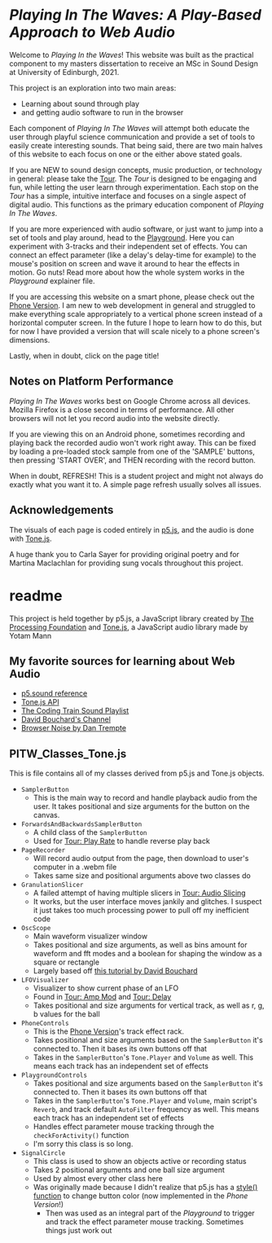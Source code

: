# *Playing In The Waves: A Play-Based Approach to Web Audio*

Welcome to *Playing In the Waves*! This website was built as the practical component to my masters dissertation to receive an MSc in Sound Design at University of Edinburgh, 2021. 

This project is an exploration into two main areas: 

-   Learning about sound through play 
-   and getting audio software to run in the browser

Each component of *Playing In The Waves* will attempt both educate the user through playful science communication and provide a set of tools to easily create interesting sounds. That being said, there are two main halves of this website to each focus on one or the either above stated goals. 

If you are NEW to sound design concepts, music production, or technology in general: please take the [Tour](https://cpmdude89.github.io/playingInTheWaves/TourPlayRate.html). The *Tour* is designed to be engaging and fun, while letting the user learn through experimentation. Each stop on the *Tour* has a simple, intuitive interface and focuses on a single aspect of digital audio. This functions as the primary education component of *Playing In The Waves*.

If you are more experienced with audio software, or just want to jump into a set of tools and play around, head to the [Playground](https://cpmdude89.github.io/playingInTheWaves/PITW_Playground.html). Here you can experiment with 3-tracks and their independent set of effects. You can connect an effect parameter (like a delay's delay-time for example) to the mouse's position on screen and wave it around to hear the effects in motion. Go nuts! Read more about how the whole system works in the *Playground* explainer file.

If you are accessing this website on a smart phone, please check out the [Phone Version](https://cpmdude89.github.io/playingInTheWaves/PITW_phoneVersion.html). I am new to web development in general and struggled to make everything scale appropriately to a vertical phone screen instead of a horizontal computer screen. In the future I hope to learn how to do this, but for now I have provided a version that will scale nicely to a phone screen's dimensions. 

Lastly, when in doubt, click on the page title!

## Notes on Platform Performance

*Playing In The Waves* works best on Google Chrome across all devices. Mozilla Firefox is a close second in terms of performance. All other browsers will not let you record audio into the website directly.

If you are viewing this on an Android phone, sometimes recording and playing back the recorded audio won't work right away. This can be fixed by loading a pre-loaded stock sample from one of the 'SAMPLE' buttons, then pressing 'START OVER', and THEN recording with the record button. 

When in doubt, REFRESH! This is a student project and might not always do exactly what you want it to. A simple page refresh usually solves all issues. 

## Acknowledgements

The visuals of each page is coded entirely in [p5.js](https://p5js.org/), and the audio is done with [Tone.js](https://tonejs.github.io/).

A huge thank you to Carla Sayer for providing original poetry and for Martina Maclachlan for providing sung vocals throughout this project. 

# readme

This project is held together by p5.js, a JavaScript library created by [The Processing Foundation](https://p5js.org/) and [Tone.js](https://tonejs.github.io/), a JavaScript audio library made by Yotam Mann

## My favorite sources for learning about Web Audio

- [p5.sound reference](https://p5js.org/reference/#/libraries/p5.sound)
- [Tone.js API](https://tonejs.github.io/docs/14.7.77/index.html)
- [The Coding Train Sound Playlist](https://www.youtube.com/watch?v=Pn1g1wjxl_0&list=PLRqwX-V7Uu6aFcVjlDAkkGIixw70s7jpW&ab_channel=TheCodingTrain)
- [David Bouchard's Channel](https://www.youtube.com/watch?v=ddVrGY1dveY&t=2093s&ab_channel=DavidBouchard)
- [Browser Noise by Dan Trempte](https://www.youtube.com/watch?v=8u1aQdG5Nrk&ab_channel=TheAudioProgrammer)

## PITW_Classes_Tone.js

This is file contains all of my classes derived from p5.js and Tone.js objects. 

- `SamplerButton`
  - This is the main way to record and handle playback audio from the user. It takes positional and size arguments for the button on the canvas. 
- `ForwardsAndBackwardsSamplerButton`
  - A child class of the `SamplerButton`
  - Used for [Tour: Play Rate](https://cpmdude89.github.io/playingInTheWaves/TourPlayRate.html) to handle reverse play back
- `PageRecorder`
  - Will record audio output from the page, then download to user's computer in a .webm file
  - Takes same size and positional arguments above two classes do
- `GranulationSlicer`
  - A failed attempt of having multiple slicers in [Tour: Audio Slicing](https://cpmdude89.github.io/playingInTheWaves/TourAudioSlicer.html)
  - It works, but the user interface moves jankily and glitches. I suspect it just takes too much processing power to pull off my inefficient code
- `OscScope`
  - Main waveform visualizer window
  - Takes positional and size arguments, as well as bins amount for waveform and fft modes and a boolean for shaping the window as a square or rectangle
  - Largely based off [this tutorial by David Bouchard](https://www.youtube.com/watch?v=ddVrGY1dveY&t=1404s&ab_channel=DavidBouchard)
- `LFOVisualizer`
  - Visualizer to show current phase of an LFO
  - Found in [Tour: Amp Mod](https://cpmdude89.github.io/playingInTheWaves/TourAmpMod.html) and [Tour: Delay](https://cpmdude89.github.io/playingInTheWaves/TourDelay.html)
  - Takes positional and size arguments for vertical track, as well as r, g, b values for the ball
- `PhoneControls`
  - This is the [Phone Version](https://cpmdude89.github.io/playingInTheWaves/PITW_phoneVersion.html)'s track effect rack. 
  - Takes positional and size arguments based on the `SamplerButton` it's connected to. Then it bases its own buttons off that
  - Takes in the `SamplerButton`'s `Tone.Player` and `Volume` as well. This means each track has an independent set of effects
- `PlaygroundControls`
  - Takes positional and size arguments based on the `SamplerButton` it's connected to. Then it bases its own buttons off that
  - Takes in the `SamplerButton`'s `Tone.Player` and `Volume`, main script's `Reverb`, and track default `AutoFilter` frequency as well. This means each track has an independent set of effects
  - Handles effect parameter mouse tracking through the `checkForActivity()` function
  - I'm sorry this class is so long. 
- `SignalCircle`
  - This class is used to show an objects active or recording status
  - Takes 2 positional arguments and one ball size argument
  - Used by almost every other class here
  - Was originally made because I didn't realize that p5.js has a [style() function](https://p5js.org/reference/#/p5.Element/style) to change button color (now implemented in the *Phone Version*!)
    - Then was used as an integral part of the *Playground* to trigger and track the effect parameter mouse tracking. Sometimes things just work out
